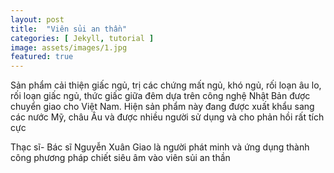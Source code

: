 ```yaml
---
layout: post
title:  "Viên sủi an thần"
categories: [ Jekyll, tutorial ]
image: assets/images/1.jpg
featured: true
---
```

Sản phẩm cải thiện giấc ngủ, trị các chứng mất ngủ, khó ngủ, rối loạn âu lo, rối loạn giấc ngủ, thức giấc giữa đêm dựa trên công nghệ Nhật Bản được chuyển giao cho Việt Nam. Hiện sản phẩm này đang được xuất khẩu sang các nước Mỹ, châu Âu và được nhiều người sử dụng và cho phản hồi rất tích cực

Thạc sĩ- Bác sĩ Nguyễn Xuân Giao là người phát minh và ứng dụng thành công phương pháp chiết siêu âm vào viên sủi an thần
